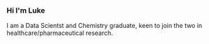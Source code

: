 ### Hi I'm Luke

I am a Data Scientst and Chemistry graduate, keen to join the two in healthcare/pharmaceutical research.